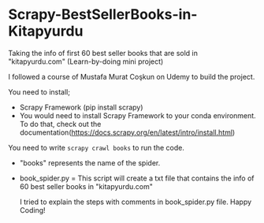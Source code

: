 # Scrapy-BestSellerBooks-in-Kitapyurdu
Taking the info of first 60 best seller books that are sold in "kitapyurdu.com" (Learn-by-doing mini project)

I followed a course of Mustafa Murat Coşkun on Udemy to build the project.

You need to install;

  * Scrapy Framework (pip install scrapy) 
  * You would need to install Scrapy Framework to your conda environment. To do that, check out the documentation(https://docs.scrapy.org/en/latest/intro/install.html)
  

You need to write `scrapy crawl books` to run the code. 
* "books" represents the name of the spider.

+ book_spider.py = This script will create a txt file that contains the info of 60 best seller books in "kitapyurdu.com"

  I tried to explain the steps with comments in book_spider.py file. Happy Coding!

